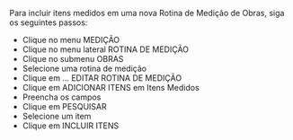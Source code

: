 Para incluir itens medidos em uma nova Rotina de Medição de Obras, siga os seguintes passos:

* Clique no menu MEDIÇÃO
* Clique no menu lateral ROTINA DE MEDIÇÃO
* Clique no submenu OBRAS
* Selecione uma rotina de medição
* Clique em ... EDITAR ROTINA DE MEDIÇÃO
* Clique em ADICIONAR ITENS em Itens Medidos
* Preencha os campos
* Clique em PESQUISAR
* Selecione um item
* Clique em INCLUIR ITENS